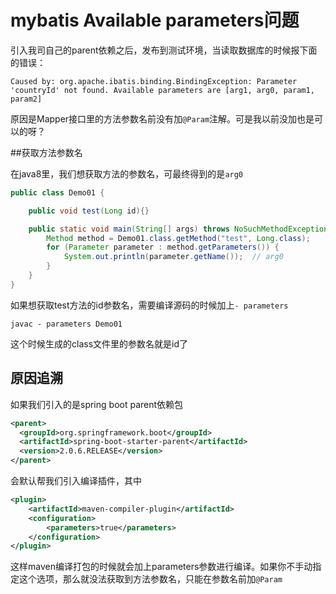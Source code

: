 # mybatis Available parameters问题

引入我司自己的parent依赖之后，发布到测试环境，当读取数据库的时候报下面的错误：

```
Caused by: org.apache.ibatis.binding.BindingException: Parameter 'countryId' not found. Available parameters are [arg1, arg0, param1, param2]
```

原因是Mapper接口里的方法参数名前没有加`@Param`注解。可是我以前没加也是可以的呀？

##获取方法参数名

在java8里，我们想获取方法的参数名，可最终得到的是`arg0`

```java
public class Demo01 {

    public void test(Long id){}

    public static void main(String[] args) throws NoSuchMethodException {
        Method method = Demo01.class.getMethod("test", Long.class);
        for (Parameter parameter : method.getParameters()) {
            System.out.println(parameter.getName());  // arg0
        }
    }
}
```

如果想获取test方法的id参数名，需要编译源码的时候加上`- parameters`

```
javac - parameters Demo01
```

这个时候生成的class文件里的参数名就是id了

## 原因追溯

如果我们引入的是spring boot parent依赖包

```xml
<parent>
  <groupId>org.springframework.boot</groupId>
  <artifactId>spring-boot-starter-parent</artifactId>
  <version>2.0.6.RELEASE</version>
</parent>
```

会默认帮我们引入编译插件，其中

```xml
<plugin>
    <artifactId>maven-compiler-plugin</artifactId>
    <configuration>
        <parameters>true</parameters>
    </configuration>
</plugin>
```

这样maven编译打包的时候就会加上parameters参数进行编译。如果你不手动指定这个选项，那么就没法获取到方法参数名，只能在参数名前加`@Param`

